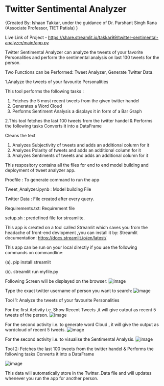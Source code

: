 # Twitter Sentimental Analyzer

{Created By: Ishaan Takkar, under the guidance of Dr. Parshant Singh Rana (Associate Professor, TIET Patiala) }

Live Link of Project - https://share.streamlit.io/takkar99/twitter-sentimental-analyzer/main/app.py

Twitter Sentimental Analyzer can analyze the tweets of your favorite Personalities and perform the sentimental analysis on last 100 tweets for the person.

Two Functions can be Performed: Tweet Analyzer, Generate Twitter Data.


1.Analyze the tweets of your favourite Personalities

This tool performs the following tasks :
1. Fetches the 5 most recent tweets from the given twitter handel
2. Generates a Word Cloud
3. Performs Sentiment Analysis a displays it in form of a Bar Graph

2.This tool fetches the last 100 tweets from the twitter handel & Performs the following tasks
Converts it into a DataFrame

Cleans the text
1. Analyzes Subjectivity of tweets and adds an additional column for it
2. Analyzes Polarity of tweets and adds an additional column for it
3. Analyzes Sentiments of tweets and adds an additional column for it


This respository contains all the files for end to end model building and deployment of tweet analyzer app.

Procfile : To generate command to run the app

Tweet_Analyzer.ipynb : Model building File

Twitter Data : File created after every query.

Requirements.txt: Requirement file

setup.sh : predefined file for streamlite.

This app is created on a tool called Streamlit which saves you from the headache of front-end devlopment ,you can install it by:
Streamlit documentation: https://docs.streamlit.io/en/latest/

This app can be run on your local directly if you use the following commands on commandline:

(a). pip install streamlit

(b). streamlit run myfile.py

Following Screen will be displayed on the browser:
![image](https://user-images.githubusercontent.com/63262408/134002810-734e7d61-f90d-4176-b233-28bb60859f9a.png)

Type the exact twitter username of person you want to search:
![image](https://user-images.githubusercontent.com/63262408/134002969-bceeb7d0-e0ca-439a-a365-942c5989ba7c.png)

Tool 1: Analyze the tweets of your favourite Personalities

For the first Activity i.e. Show Recent Tweets ,it will give output as recent 5 tweets of the person.
![image](https://user-images.githubusercontent.com/63262408/134003250-469a3e90-a16c-4479-ac8c-8e5ed4594ee8.png)

For the second activity i.e. to generate word Cloud , it will give the output as wordcloud of recent 5 tweets.
![image](https://user-images.githubusercontent.com/63262408/134003403-2d94e4b4-9941-4015-9fd6-c4efbb23da37.png)

For the second activity i.e. to visualise the Sentimental Analysis.
![image](https://user-images.githubusercontent.com/63262408/134003513-f63e3d0b-b6d2-4aa4-8f7e-6c0f2e620cc7.png)

Tool 2: Fetches the last 100 tweets from the twitter handel & Performs the following tasks
Converts it into a DataFrame

![image](https://user-images.githubusercontent.com/63262408/134003916-28c579c9-9e77-43b7-bae2-ff09260dfe4d.png)

This data will automatically store in the Twitter_Data file and will updates whenever you run the app for another person.
